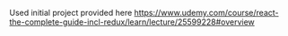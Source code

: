 Used initial project provided here https://www.udemy.com/course/react-the-complete-guide-incl-redux/learn/lecture/25599228#overview
